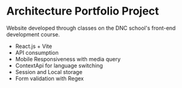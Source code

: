 # Architecture Portfolio Project

  Website developed through classes on the DNC school's front-end development course.

  - React.js + Vite
  - API consumption
  - Mobile Responsiveness with media query
  - ContextApi for language switching
  - Session and Local storage
  - Form validation with Regex
